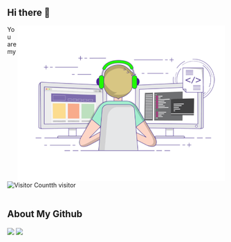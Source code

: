 ## Hi there 👋
<img align="right" top='60' alt="GIF" src="https://github.com/KeeProMise/KeeProMise/blob/master/picture/gif3.gif" width="480"/>


 You are my ![Visitor Count](https://profile-counter.glitch.me/KeeProMise/count.svg)th visitor
<br/>
<br/>

## About My Github

<!--[![Top Langs](https://github-readme-stats-keepromise.vercel.app/api/top-langs/?username=KeeProMise&layout=compact&langs_count=8&theme=cobalt)](https://github.com/KeeProMise/github-readme-stats)
[![Top Langs](https://github-readme-stats-keepromise.vercel.app/api?username=KeeProMise&show_icons=true&theme=cobalt)](https://github.com/KeeProMise/github-readme-stats)-->

<div align="left">
<img height='180' src="https://github-readme-stats-keepromise.vercel.app/api/top-langs/?username=KeeProMise&hide=html,css,Jupyter+Notebook,ruby,javascript,Makefile,Less,TypeScript,Starlark,Groovy,Shell,Batchfile&layout=compact&langs_count=8&theme=cobalt" align="center" />
<img height='180' src="https://github-readme-stats-keepromise.vercel.app/api?username=KeeProMise&show_icons=true&theme=cobalt" align="center" />
</div>  

<br/>  
